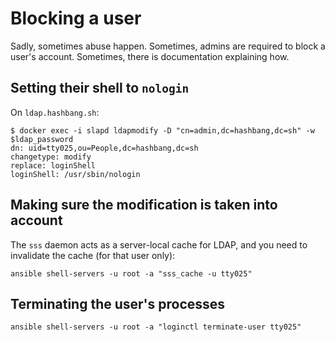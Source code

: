 # Blocking a user

Sadly, sometimes abuse happen.
Sometimes, admins are required to block a user's account.
Sometimes, there is documentation explaining how.


## Setting their shell to `nologin`

On `ldap.hashbang.sh`:

	$ docker exec -i slapd ldapmodify -D "cn=admin,dc=hashbang,dc=sh" -w $ldap_password
	dn: uid=tty025,ou=People,dc=hashbang,dc=sh
	changetype: modify
	replace: loginShell
	loginShell: /usr/sbin/nologin


## Making sure the modification is taken into account

The `sss` daemon acts as a server-local cache for LDAP,
and you need to invalidate the cache (for that user only):

	ansible shell-servers -u root -a "sss_cache -u tty025"


## Terminating the user's processes

	ansible shell-servers -u root -a "loginctl terminate-user tty025"
